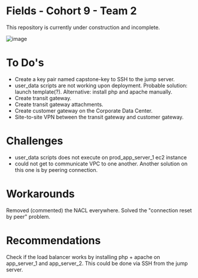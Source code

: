 # Fields - Cohort 9 - Team 2

This repository is currently under construction and incomplete.

![image](https://github.com/kalibri-actual/fields-c9t2-capstone/assets/155348375/d6d73526-acbb-4450-ac56-5da6c48ca5d7)

# To Do's
- Create a key pair named capstone-key to SSH to the jump server.
- user_data scripts are not working upon deployment. Probable solution: launch template(?). Alternative: install php and apache manually.
- Create transit gateway.
- Create transit gateway attachments.
- Create customer gateway on the Corporate Data Center.
- Site-to-site VPN between the transit gateway and customer gateway.

# Challenges
- user_data scripts does not execute on prod_app_server_1 ec2 instance
- could not get to communicate VPC to one another. Another solution on this one is by peering connection.

# Workarounds
Removed (commented) the NACL everywhere. Solved the "connection reset by peer" problem.

# Recommendations
Check if the load balancer works by installing php + apache on app_server_1 and app_server_2. This could be done via SSH from the jump server.

